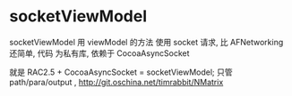 # socketViewModel
socketViewModel 用 viewModel 的方法 使用 socket 请求, 比 AFNetworking 还简单, 代码 为私有库,
依赖于 CocoaAsyncSocket 

就是 RAC2.5 + CocoaAsyncSocket =  socketViewModel;
只管 path/para/output ,
http://git.oschina.net/timrabbit/NMatrix
